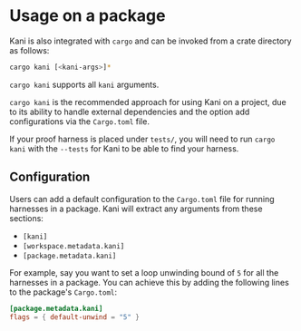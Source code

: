 # Usage on a package

Kani is also integrated with `cargo` and can be invoked from a crate directory as follows:

```bash
cargo kani [<kani-args>]*
```

`cargo kani` supports all `kani` arguments.

`cargo kani` is the recommended approach for using Kani on a project, due to its
ability to handle external dependencies and the option add configurations via the `Cargo.toml` file.

If your proof harness is placed under `tests/`, you will need to run
`cargo kani` with the `--tests` for Kani to be able to find your
harness.

## Configuration

Users can add a default configuration to the `Cargo.toml` file for running harnesses in a package.
Kani will extract any arguments from these sections:
 * `[kani]`
 * `[workspace.metadata.kani]`
 * `[package.metadata.kani]`

For example, say you want to set a loop unwinding bound of `5` for all the harnesses in a package.
You can achieve this by adding the following lines to the package's `Cargo.toml`:

```toml
[package.metadata.kani]
flags = { default-unwind = "5" }
```

